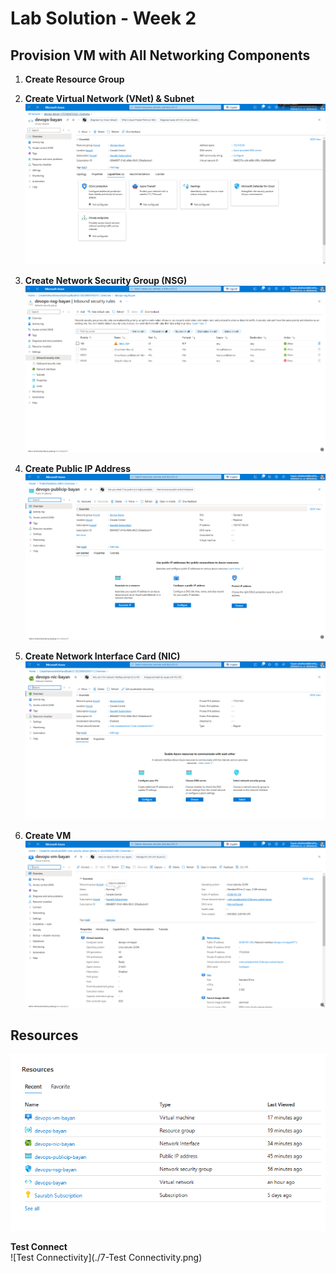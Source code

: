# Lab Solution - Week 2

## Provision VM with All Networking Components

1. **Create Resource Group**  

2. **Create Virtual Network (VNet) & Subnet**  
![VNet](./2-VNet.png)

3. **Create Network Security Group (NSG)**  
![NSG](./3-NGC.png)

4. **Create Public IP Address**  
![Public IP](./4-PublicIP.png)

5. **Create Network Interface Card (NIC)**  
![NIC](./5-NIC.png)

6. **Create VM**  
![VM](./6-VM.png)

## Resources
![Resource Group](./Resources.png)

**Test Connect**  
![Test Connectivity](./7-Test Connectivity.png)

